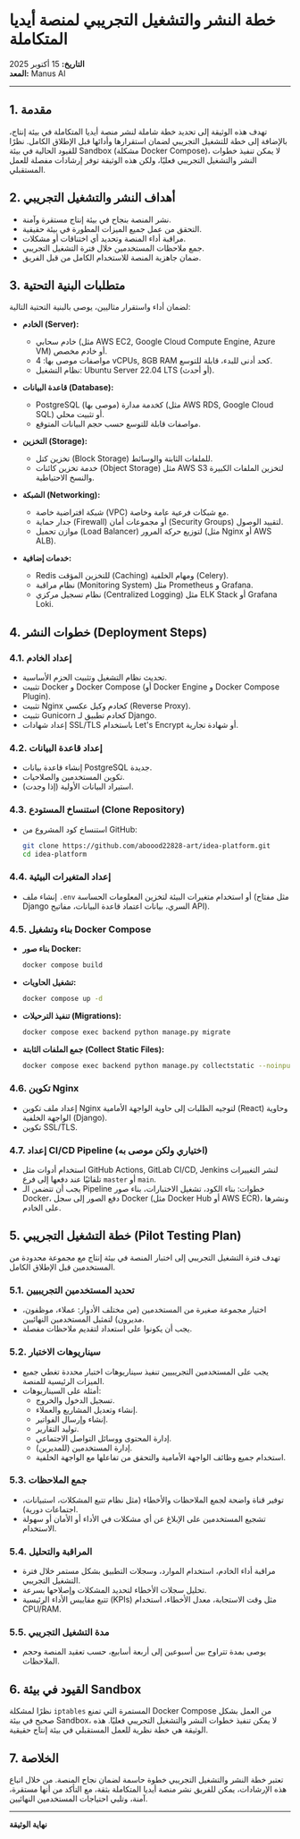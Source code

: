 # خطة النشر والتشغيل التجريبي لمنصة أيديا المتكاملة

**التاريخ:** 15 أكتوبر 2025  
**المعد:** Manus AI  

---

## 1. مقدمة

تهدف هذه الوثيقة إلى تحديد خطة شاملة لنشر منصة أيديا المتكاملة في بيئة إنتاج، بالإضافة إلى خطة للتشغيل التجريبي لضمان استقرارها وأدائها قبل الإطلاق الكامل. نظرًا للقيود الحالية في بيئة Sandbox (مشكلة Docker Compose)، لا يمكن تنفيذ خطوات النشر والتشغيل التجريبي فعليًا، ولكن هذه الوثيقة توفر إرشادات مفصلة للعمل المستقبلي.

## 2. أهداف النشر والتشغيل التجريبي

- نشر المنصة بنجاح في بيئة إنتاج مستقرة وآمنة.
- التحقق من عمل جميع الميزات المطورة في بيئة حقيقية.
- مراقبة أداء المنصة وتحديد أي اختناقات أو مشكلات.
- جمع ملاحظات المستخدمين خلال فترة التشغيل التجريبي.
- ضمان جاهزية المنصة للاستخدام الكامل من قبل الفريق.

## 3. متطلبات البنية التحتية

لضمان أداء واستقرار مثاليين، يوصى بالبنية التحتية التالية:

- **الخادم (Server):**
  - خادم سحابي (مثل AWS EC2, Google Cloud Compute Engine, Azure VM) أو خادم مخصص.
  - مواصفات موصى بها: 4 vCPUs, 8GB RAM كحد أدنى للبدء، قابلة للتوسع.
  - نظام التشغيل: Ubuntu Server 22.04 LTS (أو أحدث).

- **قاعدة البيانات (Database):**
  - PostgreSQL (موصى بها) كخدمة مدارة (مثل AWS RDS, Google Cloud SQL) أو تثبيت محلي.
  - مواصفات قابلة للتوسع حسب حجم البيانات المتوقع.

- **التخزين (Storage):**
  - تخزين كتل (Block Storage) للملفات الثابتة والوسائط.
  - خدمة تخزين كائنات (Object Storage) مثل AWS S3 لتخزين الملفات الكبيرة والنسخ الاحتياطية.

- **الشبكة (Networking):**
  - شبكة افتراضية خاصة (VPC) مع شبكات فرعية عامة وخاصة.
  - جدار حماية (Firewall) أو مجموعات أمان (Security Groups) لتقييد الوصول.
  - موازن تحميل (Load Balancer) لتوزيع حركة المرور (مثل Nginx أو AWS ALB).

- **خدمات إضافية:**
  - Redis للتخزين المؤقت (Caching) ومهام الخلفية (Celery).
  - نظام مراقبة (Monitoring System) مثل Prometheus و Grafana.
  - نظام تسجيل مركزي (Centralized Logging) مثل ELK Stack أو Grafana Loki.

## 4. خطوات النشر (Deployment Steps)

### 4.1. إعداد الخادم
- تحديث نظام التشغيل وتثبيت الحزم الأساسية.
- تثبيت Docker و Docker Compose (أو Docker Engine و Docker Compose Plugin).
- تثبيت Nginx كخادم وكيل عكسي (Reverse Proxy).
- تثبيت Gunicorn كخادم تطبيق لـ Django.
- إعداد شهادات SSL/TLS باستخدام Let's Encrypt أو شهادة تجارية.

### 4.2. إعداد قاعدة البيانات
- إنشاء قاعدة بيانات PostgreSQL جديدة.
- تكوين المستخدمين والصلاحيات.
- استيراد البيانات الأولية (إذا وجدت).

### 4.3. استنساخ المستودع (Clone Repository)
- استنساخ كود المشروع من GitHub:
  ```bash
  git clone https://github.com/aboood22828-art/idea-platform.git
  cd idea-platform
  ```

### 4.4. إعداد المتغيرات البيئية
- إنشاء ملف `.env` أو استخدام متغيرات البيئة لتخزين المعلومات الحساسة (مثل مفتاح Django السري، بيانات اعتماد قاعدة البيانات، مفاتيح API).

### 4.5. بناء وتشغيل Docker Compose
- **بناء صور Docker:**
  ```bash
  docker compose build
  ```
- **تشغيل الحاويات:**
  ```bash
  docker compose up -d
  ```
- **تنفيذ الترحيلات (Migrations):**
  ```bash
  docker compose exec backend python manage.py migrate
  ```
- **جمع الملفات الثابتة (Collect Static Files):**
  ```bash
  docker compose exec backend python manage.py collectstatic --noinput
  ```

### 4.6. تكوين Nginx
- إعداد ملف تكوين Nginx لتوجيه الطلبات إلى حاوية الواجهة الأمامية (React) وحاوية الواجهة الخلفية (Django).
- تكوين SSL/TLS.

### 4.7. إعداد CI/CD Pipeline (اختياري ولكن موصى به)
- استخدام أدوات مثل GitHub Actions, GitLab CI/CD, Jenkins لنشر التغييرات تلقائيًا عند دفعها إلى فرع `master` أو `main`.
- يجب أن تتضمن الـ Pipeline خطوات: بناء الكود، تشغيل الاختبارات، بناء صور Docker، دفع الصور إلى سجل Docker (مثل Docker Hub أو AWS ECR)، ونشرها على الخادم.

## 5. خطة التشغيل التجريبي (Pilot Testing Plan)

تهدف فترة التشغيل التجريبي إلى اختبار المنصة في بيئة إنتاج مع مجموعة محدودة من المستخدمين قبل الإطلاق الكامل.

### 5.1. تحديد المستخدمين التجريبيين
- اختيار مجموعة صغيرة من المستخدمين (من مختلف الأدوار: عملاء، موظفون، مديرون) لتمثيل المستخدمين النهائيين.
- يجب أن يكونوا على استعداد لتقديم ملاحظات مفصلة.

### 5.2. سيناريوهات الاختبار
- يجب على المستخدمين التجريبيين تنفيذ سيناريوهات اختبار محددة تغطي جميع الميزات الرئيسية للمنصة.
- أمثلة على السيناريوهات:
  - تسجيل الدخول والخروج.
  - إنشاء وتعديل المشاريع والعملاء.
  - إنشاء وإرسال الفواتير.
  - توليد التقارير.
  - إدارة المحتوى ووسائل التواصل الاجتماعي.
  - إدارة المستخدمين (للمديرين).
  - استخدام جميع وظائف الواجهة الأمامية والتحقق من تفاعلها مع الواجهة الخلفية.

### 5.3. جمع الملاحظات
- توفير قناة واضحة لجمع الملاحظات والأخطاء (مثل نظام تتبع المشكلات، استبيانات، اجتماعات دورية).
- تشجيع المستخدمين على الإبلاغ عن أي مشكلات في الأداء أو الأمان أو سهولة الاستخدام.

### 5.4. المراقبة والتحليل
- مراقبة أداء الخادم، استخدام الموارد، وسجلات التطبيق بشكل مستمر خلال فترة التشغيل التجريبي.
- تحليل سجلات الأخطاء لتحديد المشكلات وإصلاحها بسرعة.
- تتبع مقاييس الأداء الرئيسية (KPIs) مثل وقت الاستجابة، معدل الأخطاء، استخدام CPU/RAM.

### 5.5. مدة التشغيل التجريبي
- يوصى بمدة تتراوح بين أسبوعين إلى أربعة أسابيع، حسب تعقيد المنصة وحجم الملاحظات.

## 6. القيود في بيئة Sandbox

نظرًا لمشكلة `iptables` المستمرة التي تمنع Docker Compose من العمل بشكل صحيح في بيئة Sandbox، لا يمكن تنفيذ خطوات النشر والتشغيل التجريبي فعليًا. هذه الوثيقة هي خطة نظرية للعمل المستقبلي في بيئة إنتاج حقيقية.

## 7. الخلاصة

تعتبر خطة النشر والتشغيل التجريبي خطوة حاسمة لضمان نجاح المنصة. من خلال اتباع هذه الإرشادات، يمكن للفريق نشر منصة أيديا المتكاملة بثقة، مع التأكد من أنها مستقرة، آمنة، وتلبي احتياجات المستخدمين النهائيين.

---

**نهاية الوثيقة**

